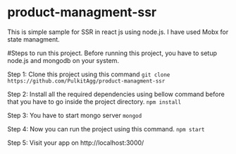 # product-managment-ssr
This is simple sample for SSR in react js using node.js. I have used Mobx for state managment.

#Steps to run this project.
Before running this project, you have to setup node.js and mongodb on your system.

Step 1: Clone this project using this command
`git clone https://github.com/PulkitAgg/product-managment-ssr`

Step 2: Install all the required dependencies using bellow command before that you have to go inside the project directory.
`npm install`

Step 3: You have to start mongo server 
`mongod`

Step 4: Now you can run the project using this command.
`npm start`

Step 5: Visit your app on http://localhost:3000/

